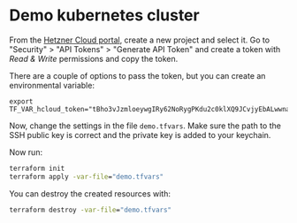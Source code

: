 # Demo kubernetes cluster

From the [Hetzner Cloud portal](https://console.hetzner.cloud/projects), create a new project and select it. Go to "Security" > "API Tokens" > "Generate API Token" and create a token with _Read & Write_ permissions and copy the token.

There are a couple of options to pass the token, but you can create an environmental variable:

```
export TF_VAR_hcloud_token="tBho3vJzmloeywgIRy62NoRygPKdu2c0klXQ9JCvjyEbALwwna2tpSzrsf2yb8o9"
```

Now, change the settings in the file `demo.tfvars`. Make sure the path to the SSH public key is correct and the private key is added to your keychain.

Now run:

```cmd
terraform init
terraform apply -var-file="demo.tfvars"
```

You can destroy the created resources with:

```cmd
terraform destroy -var-file="demo.tfvars"
```
